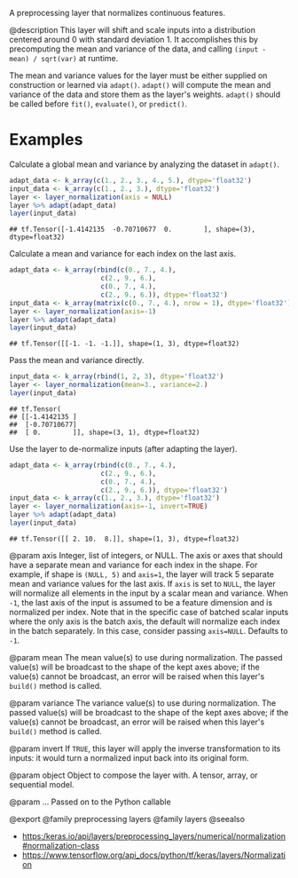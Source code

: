 A preprocessing layer that normalizes continuous features.

@description
This layer will shift and scale inputs into a distribution centered around
0 with standard deviation 1. It accomplishes this by precomputing the mean
and variance of the data, and calling `(input - mean) / sqrt(var)` at
runtime.

The mean and variance values for the layer must be either supplied on
construction or learned via `adapt()`. `adapt()` will compute the mean and
variance of the data and store them as the layer's weights. `adapt()` should
be called before `fit()`, `evaluate()`, or `predict()`.

# Examples
Calculate a global mean and variance by analyzing the dataset in `adapt()`.


```r
adapt_data <- k_array(c(1., 2., 3., 4., 5.), dtype='float32')
input_data <- k_array(c(1., 2., 3.), dtype='float32')
layer <- layer_normalization(axis = NULL)
layer %>% adapt(adapt_data)
layer(input_data)
```

```
## tf.Tensor([-1.4142135  -0.70710677  0.        ], shape=(3), dtype=float32)
```

Calculate a mean and variance for each index on the last axis.


```r
adapt_data <- k_array(rbind(c(0., 7., 4.),
                       c(2., 9., 6.),
                       c(0., 7., 4.),
                       c(2., 9., 6.)), dtype='float32')
input_data <- k_array(matrix(c(0., 7., 4.), nrow = 1), dtype='float32')
layer <- layer_normalization(axis=-1)
layer %>% adapt(adapt_data)
layer(input_data)
```

```
## tf.Tensor([[-1. -1. -1.]], shape=(1, 3), dtype=float32)
```

Pass the mean and variance directly.


```r
input_data <- k_array(rbind(1, 2, 3), dtype='float32')
layer <- layer_normalization(mean=3., variance=2.)
layer(input_data)
```

```
## tf.Tensor(
## [[-1.4142135 ]
##  [-0.70710677]
##  [ 0.        ]], shape=(3, 1), dtype=float32)
```

Use the layer to de-normalize inputs (after adapting the layer).


```r
adapt_data <- k_array(rbind(c(0., 7., 4.),
                       c(2., 9., 6.),
                       c(0., 7., 4.),
                       c(2., 9., 6.)), dtype='float32')
input_data <- k_array(c(1., 2., 3.), dtype='float32')
layer <- layer_normalization(axis=-1, invert=TRUE)
layer %>% adapt(adapt_data)
layer(input_data)
```

```
## tf.Tensor([[ 2. 10.  8.]], shape=(1, 3), dtype=float32)
```

@param axis
Integer, list of integers, or NULL. The axis or axes that should
have a separate mean and variance for each index in the shape.
For example, if shape is `(NULL, 5)` and `axis=1`, the layer will
track 5 separate mean and variance values for the last axis.
If `axis` is set to `NULL`, the layer will normalize
all elements in the input by a scalar mean and variance.
When `-1`, the last axis of the input is assumed to be a
feature dimension and is normalized per index.
Note that in the specific case of batched scalar inputs where
the only axis is the batch axis, the default will normalize
each index in the batch separately.
In this case, consider passing `axis=NULL`. Defaults to `-1`.

@param mean
The mean value(s) to use during normalization. The passed value(s)
will be broadcast to the shape of the kept axes above;
if the value(s) cannot be broadcast, an error will be raised when
this layer's `build()` method is called.

@param variance
The variance value(s) to use during normalization. The passed
value(s) will be broadcast to the shape of the kept axes above;
if the value(s) cannot be broadcast, an error will be raised when
this layer's `build()` method is called.

@param invert
If `TRUE`, this layer will apply the inverse transformation
to its inputs: it would turn a normalized input back into its
original form.

@param object
Object to compose the layer with. A tensor, array, or sequential model.

@param ...
Passed on to the Python callable

@export
@family preprocessing layers
@family layers
@seealso
+ <https:/keras.io/api/layers/preprocessing_layers/numerical/normalization#normalization-class>
+ <https://www.tensorflow.org/api_docs/python/tf/keras/layers/Normalization>

